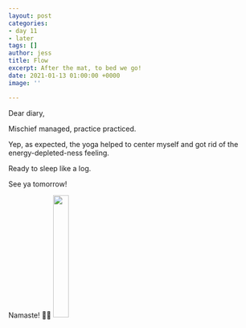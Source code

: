 ```yaml
---
layout: post
categories:
- day 11
- later
tags: []
author: jess
title: Flow
excerpt: After the mat, to bed we go!
date: 2021-01-13 01:00:00 +0000
image: ''

---
```

Dear diary,

Mischief managed, practice practiced.

Yep, as expected, the yoga helped to center myself and got rid of the energy-depleted-ness feeling.

Ready to sleep like a log.

See ya tomorrow!

Namaste! 🧘‍♀️ <img width="25%" height="25%" src="{{site.url}}{{site.baseurl}}/assets/images/jess-signature.gif">